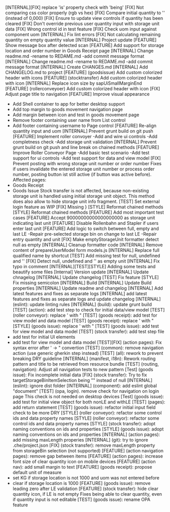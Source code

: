 [INTERNAL][FIX] replace 'is' property check with 'being'
[FIX] Not comparing css color properly (rgb vs hex)
[FIX] Compare initial quantity to '' (instead of 0,000)
[FIX] Ensure to update view controls if quantity has been cleared
[FIX] Don't override previous user quantity input with storage unit data
[FIX] Wrong control id in test feature
[FIX] Check uom input against component uom
[INTERNAL] Fix lint errors
[FIX] Not calculating remaining quantity on empty quantity value
[INTERNAL] Project update
[FEATURE] Show message box after detected scan
[FEATURE] Add support for storage location and order number in Goods Receipt page
[INTERNAL] Change readme.md  -rename to REDAME.md  -add commit message format
[INTERNAL] Change readme.md  -rename to REDAME.md  -add commit message format
[INTERNAL] Create CHANGES.md
[INTERNAL] Add CHANGELOG.md to project
[FEATURE] (goodsissue) Add custom colorized header with icons
[FEATURE] (stocktransfer) Add custom colorized header with icon
[INTERNAL] Replace icon size by sapUiSmallMarginEnd
[FEATURE] (rollerconveyoer) Add custom colorized header with icon
[FIX] Adjust page title to navigation
[FEATURE] Improve visual appearance
- Add Shell container to app for better desktop support
- Add top margin to goods movement navigation page
- Add margin between icon and test in goods movement page
- Remove footer containing user name from List control
- Add footer containing username to Page control
[FEATURE] Re-align quantity input and uom
[INTERNAL] Prevent grunt build on git push
[FEATURE] Implement roller convoyer
-Add and wire ui controls
-Add completness check
-Add storage unit validation
[INTERNAL] Prevent grunt build on git push and line break on chained methods
[FEATURE] Improve Roller Conveyor Page
-Add basic test scenario
-Add test support for ui controls
-Add test support for data and view model
[FIX] Prevent posting with wrong storage unit number or order number
Fixes if users invalidate the entered storage unit number or process order number, posting button ist still active (if button was active before).
Affected pages:
- Goods Receipt
- Goods Issue
Stock transfer is not affected, because non-existing storage unit is handled using initial storage unit object. This method does also allow to hide storage unit info fragment.
[TEST] Set external login feature as WIP
[FIX] Missing }
[STYLE] Reformat chained methods
[STYLE] Reformat chained methods
[FEATURE] Add most important test cases
[FEATURE] Accept 90000000000000000000 as storage unit indicating last unit
[FEATURE] Disable Rollenbahn and Stapler if users enter last unit
[FEATURE] Add logic to switch between full, empty and last LE
-Repair pre-selected storage bin on change to last LE
-Repair entry quantity and unit
[FIX] Make emptyStorageUnit formatter detect null as empty
[INTERNAL] Cleanup formatter code
[INTERNAL] Remove content of prepareUserModel form models.js
[INTERNAL] Replace full qualified name by shortcut
[TEST] Add missing test for null, undefined and ''
[FIX] Detect null, undefined and '' as empty unit
[INTERNAL] Fix typo in comment
[INTERNAL][TEST][STYLE] Adding some tests and beautify some files
[Internal] Version update
[INTERNAL] Update chnagelog
[INTERNAL] Update changelog
[TEST] Fix feature
[STYLE] Fix missing semicolon
[INTERNAL] Build
[INTERNAL] Update Build properties
[INTERNAL] Update readme and changelog
[INTERNAL] Add latest features and fixes as separate logs
[INTERNAL] add latest features and fixes as separate logs and update changelog
[INTERNAL] (eslint): update linting rules
[INTERNAL] (build): update grunt build
[TEST] (action): add test step to check for initial data/view model
[TEST] (roller conveyor): replace ' with "
[TEST] (goods receipt): add test for view model and data model
[TEST] (goods receipt): replace ' with "
[STYLE] (goods issue): replace ' with "
[TEST] (goods issue): add test for view model and data model
[TEST] (stock transfer): add test step file
- add test for initial UI elements
- add test for view model and data model
[TEST][FIX] (action pages): Fix syntax error after ' -> " convertion
[TEST] (common): remove navigation action (use generic gherkin step instead)
[TEST] (all): rework to prevent breaking DRY guideline
[INTERNAL] (manifest, i18n): Rework routing pattern and title to be retrieved from resource bundle
[TEST] (routing, navigation): Adjust all navigation tests to new pattern
[Test] (goods issue): Fix incomplete initial data
[FIX] (stock transfer): Try to fix targetStorageBinItemSelection being "" instead of null
[INTERNAL] (eslint): ignore dist folder
[INTERNAL] (component): add eslint global "document"
[TEST] (opa, login). remove check for navigation on login page
This check is not needed on desktop devices
[Test] (goods issue): add test for initial view object for both nonLE and withLE
[TEST] (pages): add return statement
[TEST] (goods issue): refactor initial input field check to be more DRY
[STYLE] (roller conveyor): refactor some control ids and data property names
[STYLE] (roller conveyor): refactor some control ids and data property names
[STYLE] (stock transfer): adopt naming conventions on ids and properties
[STYLE] (goods issue): adopt naming conventions on ids and properties
[INTERNAL] (action pages): add missing maxLength properies
[INTERNAL] (git): try to ignore .che/project.json
[FIX] (stock transfer): remove maxLength property from storageBin selection (not supported)
[FEATURE] (action navigation pages): remove gap between items
[FEATURE] (action pages): increase font size of clear quantity icon on mobile devices
[FEATURE] (action nav): add small margin to text
[FEATURE] (goods receipt): propose default unit of measure
- set KG if storage location is not 1000 and uom was not entered before 
- clear  if storage location is 1000
[FEATURE] (goods issue): remove leading zero after LE validation
[FEATURE] (stock transfer): hide clear quantity icon, if LE is not empty
Fixes being able to clear quantity, even if quantity input is not editable
[TEST] (goods issue): rename OPA feature
